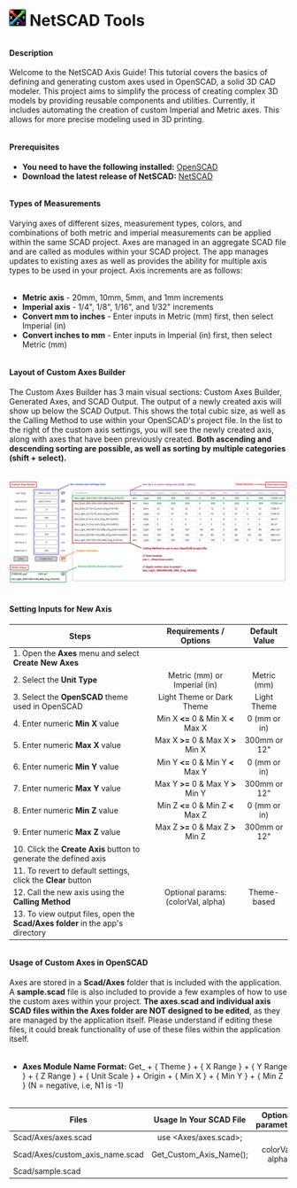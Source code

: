 # <img src="https://github.com/ogmarveler/NetSCAD/blob/25f80b909ac1837b3adb92b88e1d9d3ce63d0e2c/NetScad.UI/NetScad.UI/Assets/Images/logo-netscad.png" alt="NetSCAD logo" height="30" width="30"> NetSCAD Tools
###### 
#### Description
Welcome to the NetSCAD Axis Guide! This tutorial covers the basics of defining and generating custom axes used in OpenSCAD, a solid 3D CAD modeler. This project aims to simplify the process of creating complex 3D models by providing reusable components and utilities. Currently, it includes automating the creation of custom Imperial and Metric axes. This allows for more precise modeling used in 3D printing.
###### 
#### Prerequisites
* **You need to have the following installed:** [OpenSCAD](https://openscad.org/downloads.html)
* **Download the latest release of NetSCAD:** [NetSCAD](https://github.com/ogmarveler/NetSCAD/releases/tag/netscad_v010_winx64)
###### 
#### Types of Measurements
Varying axes of different sizes, measurement types, colors, and combinations of both metric and imperial measurements can be applied within the same SCAD project. Axes are managed in an aggregate SCAD file and are called as modules within your SCAD project. The app manages updates to existing axes as well as provides the ability for multiple axis types to be used in your project. Axis increments are as follows:
###### 
* **Metric axis** - 20mm, 10mm, 5mm, and 1mm increments
* **Imperial axis** - 1/4", 1/8", 1/16", and 1/32" increments
* **Convert mm to inches** - Enter inputs in Metric (mm) first, then select Imperial (in)
* **Convert inches to mm** - Enter inputs in Imperial (in) first, then select Metric (mm)
###### 
#### Layout of Custom Axes Builder
The Custom Axes Builder has 3 main visual sections: Custom Axes Builder, Generated Axes, and SCAD Output. The output of a newly created axis will show up below the SCAD Output. This shows the total cubic size, as well as the Calling Method to use within your OpenSCAD's project file. In the list to the right of the custom axis settings, you will see the newly created axis, along with axes that have been previously created. **Both ascending and descending sorting are possible, as well as sorting by multiple categories (shift + select).**
###### 
![AxesUsageGuide](https://github.com/ogmarveler/NetSCAD/blob/25f80b909ac1837b3adb92b88e1d9d3ce63d0e2c/NetScad.UI/NetScad.UI/Assets/Images/axesUsageGuide.png)
###### 
#### Setting Inputs for New Axis
| Steps                                                                         | Requirements / Options                  | Default Value |
| ----------------------------------------------------------------------------- |:---------------------------------------:|:-------------:|
| 1. Open the **Axes** menu and select **Create New Axes**                      |                                         |               |
| 2. Select the **Unit Type**                                                   | Metric (mm) or Imperial (in)            | Metric (mm)   |
| 3. Select the **OpenSCAD** theme used in OpenSCAD                             | Light Theme or Dark Theme               | Light Theme   |
| 4. Enter numeric **Min X** value                                              | Min X **<=** 0 & Min X **<** Max X    | 0 (mm or in)  |
| 5. Enter numeric **Max X** value                                              | Max X **>=** 0 & Max X **>** Min X    | 300mm or 12"  |
| 6. Enter numeric **Min Y** value                                              | Min Y **<=** 0 & Min Y **<** Max Y    | 0 (mm or in)  |
| 7. Enter numeric **Max Y** value                                              | Max Y **>=** 0 & Max Y **>** Min Y    | 300mm or 12"  |
| 8. Enter numeric **Min Z** value                                              | Min Z **<=** 0 & Min Z **<** Max Z    | 0 (mm or in)  |
| 9. Enter numeric **Max Z** value                                              | Max Z **>=** 0 & Max Z **>** Min Z    | 300mm or 12"  |
| 10. Click the **Create Axis** button to generate the defined axis             |                                         |               |
| 11. To revert to default settings, click the **Clear** button                 |                                         |               |
| 12. Call the new axis using the **Calling Method**                            | Optional params: (colorVal, alpha)      | Theme-based   |
| 13. To view output files, open the **Scad/Axes folder** in the app's directory|                                         |               |
###### 
#### Usage of Custom Axes in OpenSCAD
Axes are stored in a **Scad/Axes** folder that is included with the application. A **sample.scad** file is also included to provide a few examples of how to use the custom axes within your project. **The axes.scad and individual axis SCAD files within the Axes folder are NOT designed to be edited**, as they are managed by the application itself. Please understand if editing these files, it could break functionality of use of these files within the application itself.
###### 
* **Axes Module Name Format:** Get_ + { Theme } + { X Range } +  { Y Range } +  { Z Range } + { Unit Scale } + Origin + { Min X } + { Min Y } + { Min Z } (N = negative, i.e, N1 is -1)
###### 
| Files                           | Usage In Your SCAD File | Optional parameters |
| ------------------------------- |:-----------------------:|:-------------------:|
| Scad/Axes/axes.scad             | use <Axes/axes.scad>;   |                     |
| Scad/Axes/custom_axis_name.scad | Get_Custom_Axis_Name(); | colorVal, alpha     |
| Scad/sample.scad                |                         |                     |

